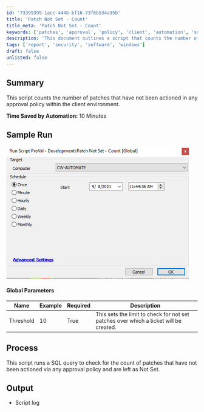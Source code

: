 ```yaml
---
id: '73399399-1acc-444b-bf16-73f6b534a35b'
title: 'Patch Not Set - Count'
title_meta: 'Patch Not Set - Count'
keywords: ['patches', 'approval', 'policy', 'client', 'automation', 'sql', 'tickets']
description: 'This document outlines a script that counts the number of patches that have not been actioned in any approval policy within a client environment. It highlights the time saved by automation and provides details on global parameters and the process involved in executing the script.'
tags: ['report', 'security', 'software', 'windows']
draft: false
unlisted: false
---
```


## Summary

This script counts the number of patches that have not been actioned in any approval policy within the client environment.

**Time Saved by Automation:** 10 Minutes

## Sample Run

![Sample Run](../../../static/img/Patch-Not-Set---Count/image_1.png)

#### Global Parameters

| Name      | Example | Required | Description                                                                                      |
|-----------|---------|----------|--------------------------------------------------------------------------------------------------|
| Threshold | 10      | True     | This sets the limit to check for not set patches over which a ticket will be created.          |

## Process

This script runs a SQL query to check for the count of patches that have not been actioned via any approval policy and are left as Not Set.

## Output

- Script log



